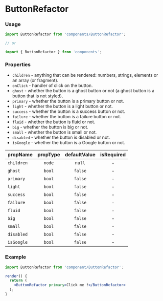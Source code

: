 # ButtonRefactor

### Usage

```jsx
import ButtonRefactor from 'components/ButtonRefactor';

// or

import { ButtonRefactor } from 'components';
```

<!-- STORY -->

### Properties

- `children` - anything that can be rendered: numbers, strings, elements or an array (or fragment).
- `onClick` - handler of click on the button.
- `ghost` - whether the button is a ghost button or not (a ghost button is a button that is not styled).
- `primary` - whether the button is a primary button or not.
- `light` - whether the button is a light button or not.
- `success` - whether the button is a success button or not.
- `failure` - whether the button is a failure button or not.
- `fluid` - whether the button is fluid or not.
- `big` - whether the button is big or not.
- `small` - whether the button is small or not.
- `disabled` - whether the button is disabled or not.
- `isGoogle` - whether the button is a Google button or not.

| propName   | propType | defaultValue | isRequired |
| ---------- | :------: | :----------: | :--------: |
| `children` |  `node`  |    `null`    |     -      |
| `ghost`    |  `bool`  |   `false`    |     -      |
| `primary`  |  `bool`  |   `false`    |     -      |
| `light`    |  `bool`  |   `false`    |     -      |
| `success`  |  `bool`  |   `false`    |     -      |
| `failure`  |  `bool`  |   `false`    |     -      |
| `fluid`    |  `bool`  |   `false`    |     -      |
| `big`      |  `bool`  |   `false`    |     -      |
| `small`    |  `bool`  |   `false`    |     -      |
| `disabled` |  `bool`  |   `false`    |     -      |
| `isGoogle` |  `bool`  |   `false`    |     -      |

### Example

```jsx
import ButtonRefactor from 'component/ButtonRefactor';

render() {
  return (
    <ButtonRefactor primary>Click me !</ButtonRefactor>
  );
}
```
